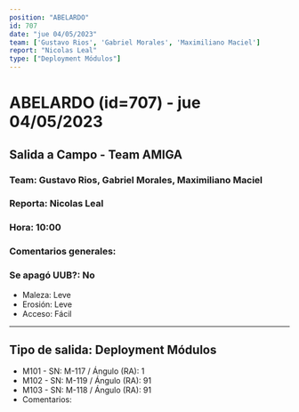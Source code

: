 ```yaml
---
position: "ABELARDO"
id: 707
date: "jue 04/05/2023"
team: ['Gustavo Rios', 'Gabriel Morales', 'Maximiliano Maciel']
report: "Nicolas Leal"
type: ["Deployment Módulos"]
---
```


# ABELARDO (id=707) - jue 04/05/2023
## Salida a Campo - Team AMIGA
### Team: Gustavo Rios, Gabriel Morales, Maximiliano Maciel
### Reporta: Nicolas Leal
### Hora: 10:00
### Comentarios generales: 
### Se apagó UUB?: No 
- Maleza: Leve
- Erosión: Leve
- Acceso: Fácil
---------
## Tipo de salida: Deployment Módulos
   - M101 - SN: M-117 / Ángulo (RA): 1
   - M102 - SN: M-119 / Ángulo (RA): 91
   - M103 - SN: M-118 / Ángulo (RA): 91
   - Comentarios: 
